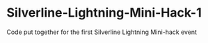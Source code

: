 # Silverline-Lightning-Mini-Hack-1
Code put together for the first Silverline Lightning Mini-hack event
